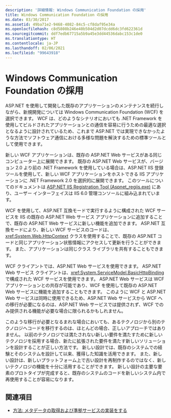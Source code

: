 ```yaml
---
description: '詳細情報: Windows Communication Foundation の採用'
title: Windows Communication Foundation の採用
ms.date: 03/30/2017
ms.assetid: 49ba71e2-9468-4082-84c5-cf8daf95e34a
ms.openlocfilehash: c8d5808b246e40b504d2d07dcdd6dc3fd622361d
ms.sourcegitcommit: ddf7edb67715a5b9a45e3dd44536dabc153c1de0
ms.translationtype: HT
ms.contentlocale: ja-JP
ms.lasthandoff: 02/06/2021
ms.locfileid: "99643918"
---
```

# <a name="adopt-windows-communication-foundation"></a>Windows Communication Foundation の採用

ASP.NET を使用して開発した既存のアプリケーションのメンテナンスを続行しながら、新規開発については Windows Communication Foundation (WCF) を選択できます。 WCF は、どのようなシナリオにおいても .NET Framework を使用してビルドされたアプリケーションとの通信を容易に行うための最適な選択となるように設計されているため、これまで ASP.NET では実現できなかったような方法でソフトウェア通信における多様な問題を解決するための標準ツールとして使用できます。

新しい WCF アプリケーションは、既存の ASP.NET Web サービスがある同じコンピューター上に展開できます。 既存の ASP.NET Web サービスが、バージョン 2.0 より前の .NET Framework を使用している場合は、ASP.NET IIS 登録ツールを使用して、新しい WCF アプリケーションをホストできる IIS アプリケーションに .NET Framework 2.0 を選択的に展開できます。 このツールについてのドキュメントは [ASP.NET IIS Registration Tool (Aspnet_regiis.exe)](/previous-versions/dotnet/netframework-3.5/k6h9cz8h(v=vs.90)) にあり、ユーザー インターフェイスは IIS 6.0 管理コンソールに組み込まれています。

WCF を使用して、ASP.NET 互換モードで実行するように構成された WCF サービスを IIS の既存の ASP.NET Web サービス アプリケーションに追加することで、既存の ASP.NET Web サービスに新しい機能を追加できます。 ASP.NET 互換モードにより、新しい WCF サービスのコードは、<xref:System.Web.HttpContext> クラスを使用することで、既存の ASP.NET コードと同じアプリケーション状態情報にアクセスして更新を行うことができます。 また、アプリケーションは同じクラス ライブラリを共有することもできます。

WCF クライアントでは、ASP.NET Web サービスを使用できます。 ASP.NET Web サービス クライアントは、<xref:System.ServiceModel.BasicHttpBinding> で構成された WCF サービスを使用できます。 ASP.NET Web サービスは WCF アプリケーションとの共存が可能であり、WCF を使用して既存の ASP.NET Web サービスに機能を追加することもできます。 このように WCF と ASP.NET Web サービスは同時に使用できるため、ASP.NET Web サービスから WCF への移行が必要になるのは、ASP.NET Web サービスでは提供されず、WCF でのみ提供される機能が必要な場合に限られるかもしれません。

このような移行が必要となるまれな場合においても、あるテクノロジから別のテクノロジへコードを移行するのは、ほとんどの場合、正しいアプローチではありません。 以前のテクノロジでは満たされない新しい要件を満たすために新しいテクノロジを採用する場合、新たに拡張された要件を満たす新しいソリューションを設計することが正しい方法です。 新しい設計では、既存のシステムでの経験とそのシステムを設計して以来、獲得した知識を活用できます。 また、新しい設計は、新しいプラットフォーム上で古い設計を再制作するのではなく、新しいテクノロジの機能を十分に活用することができます。 新しい設計の主要な要素のプロトタイプが完成すると、既存のシステムのコードを新しいシステム内で再使用することが容易になります。

## <a name="see-also"></a>関連項目

- [方法: メタデータの取得および準拠サービスの実装をする](how-to-retrieve-metadata-and-implement-a-compliant-service.md)

